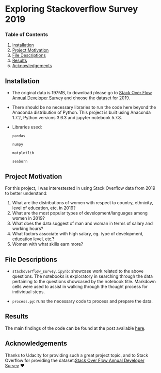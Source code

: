 # Exploring Stackoverflow Survey 2019

### Table of Contents

1. [Installation](#installation)
2. [Project Motivation](#motivation)
3. [File Descriptions](#files)
4. [Results](#results)
5. [Acknowledgements](#licensing)

## Installation <a name="installation"></a>
- The original data is 197MB, to download please go to [Stack Over Flow Annual Developer Survey](https://insights.stackoverflow.com/survey) and choose the dataset for 2019.    

- There should be no necessary libraries to run the code here beyond the Anaconda distribution of Python.  This project is built using Anaconda 1.7.2, Python versions 3.6.3 and jupyter notebook 5.7.8.

- Libraries used:

    `pandas`

    `numpy`

    `matplotlib`

    `seaborn`
    
## Project Motivation<a name="motivation"></a>

For this project, I was interestested in using Stack Overflow data from 2019 to better understand:

1. What are the distributions of women with respect to country, ethnicity, level of education, etc. in 2019?
2. What are the most popular types of development/languages among women in 2019?
3. What does the data suggest of man and woman in terms of salary and working hours? 
4. What factors associate with high salary, eg. type of development, education level, etc.?
5. Women with what skills earn more?


## File Descriptions <a name="files"></a>

- `stackoverflow_survey.ipynb`: showcase work related to the above questions.  The notebooks is exploratory in searching through the data pertaining to the questions showcased by the notebook title.  Markdown cells were used to assist in walking through the thought process for individual steps.  

- `process.py`: runs the necessary code to process and prepare the data.

## Results<a name="results"></a>

The main findings of the code can be found at the post available [here](https://medium.com/@guojian0706/this-tells-you-all-about-womens-career-in-tech-in-2019-85bcf9ab71e5?sk=49b7aa0e11d37aa467047fc5bd86f48a).

## Acknowledgements<a name="licensing"></a>
Thanks to Udacity for providing such a great project topic, and to Stack Overflow for providing the dataset:[Stack Over Flow Annual Developer Survey](https://insights.stackoverflow.com/survey) ❤

   
